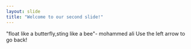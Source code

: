 ```yaml
---
layout: slide
title: "Welcome to our second slide!"
---
```

"float like a butterfly,sting like a bee"- mohammed ali
Use the left arrow to go back!

